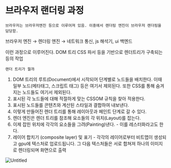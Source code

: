 # 브라우저 랜더링 과정
    브라우저는 브라우저엔진 등으로 이루어져 있음. 이중에서 렌더링 엔진이 브라우저 렌더링을 담당함.

브라우저 엔진 → 렌더링 엔진 → 네트워크 통신, js 해석기, ui 백엔드

이런 과정으로 이루어진다. DOM 트리 CSS 파서 등을 기반으로 렌더트리가 구축되는 등의 작업

    랜더 트리가 뭘까

1. DOM 트리의 루트(Document)에서 시작되어 단계별로 노드들을 배치한다. 이때 일부 노드(메타태그, 스크립트 태그) 등은 여기서 제외된다. 또한 CSS를 통해 숨겨지는 노드들도 여기서 제외된다.
2. 표시된 각 노드들에 대해 적절하게 맞는 CSSOM 규칙을 찾아 적용한다.
3. 표시된 노드들를 콘텐츠와 계산된 스타일과 결합하여 내보낸다.
4. 이렇게 만들어진 렌더 트리를 통해 레이아웃과 페인트 단계로 갈 수 있다.
5. 렌더 엔진은 렌더 트리를 참조해 요소들의 각 위치(Layout)를 잡는다.
6. 이제 잡힌 위치에 각각의 요소들을 그려(Painting)낸다. - 이를 레스터화라고도 한다.
7. 레이어 합치기 (composite layer) 및 표기 - 각각의 레이어로부터 비트맵이 생성되고 gpu에 텍스처로 업로드됩니다. 그 다음 텍스처들은 서로 합쳐져 하나의 이미지로 렌더링되며 화면으로 출력

![Untitled](https://user-images.githubusercontent.com/73810834/209785666-98954d8e-721a-412c-b061-8a88e1146c05.png)
